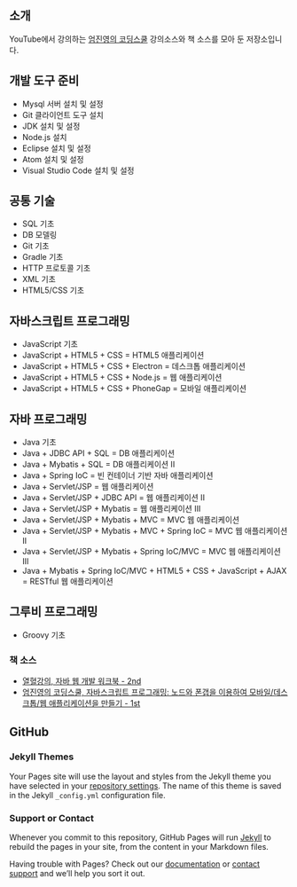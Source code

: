 ## 소개

YouTube에서 강의하는 [엄진영의 코딩스쿨](https://www.youtube.com/channel/UCFE2399tt4cP9t4KNe8boog) 강의소스와 책 소스를 모아 둔 저장소입니다.


## 개발 도구 준비
- Mysql 서버 설치 및 설정
- Git 클라이언트 도구 설치
- JDK 설치 및 설정
- Node.js 설치
- Eclipse 설치 및 설정
- Atom 설치 및 설정
- Visual Studio Code 설치 및 설정

## 공통 기술
- SQL 기초
- DB 모델링
- Git 기초
- Gradle 기초
- HTTP 프로토콜 기초
- XML 기초
- HTML5/CSS 기초

## 자바스크립트 프로그래밍
- JavaScript 기초
- JavaScript + HTML5 + CSS = HTML5 애플리케이션
- JavaScript + HTML5 + CSS + Electron = 데스크톱 애플리케이션
- JavaScript + HTML5 + CSS + Node.js = 웹 애플리케이션
- JavaScript + HTML5 + CSS + PhoneGap = 모바일 애플리케이션

## 자바 프로그래밍
- Java 기초
- Java + JDBC API + SQL = DB 애플리케이션
- Java + Mybatis + SQL = DB 애플리케이션 II
- Java + Spring IoC = 빈 컨테이너 기반 자바 애플리케이션
- Java + Servlet/JSP = 웹 애플리케이션
- Java + Servlet/JSP + JDBC API = 웹 애플리케이션 II
- Java + Servlet/JSP + Mybatis = 웹 애플리케이션 III
- Java + Servlet/JSP + Mybatis + MVC = MVC 웹 애플리케이션
- Java + Servlet/JSP + Mybatis + MVC + Spring IoC = MVC 웹 애플리케이션 II
- Java + Servlet/JSP + Mybatis + Spring IoC/MVC = MVC 웹 애플리케이션 III
- Java + Mybatis + Spring IoC/MVC + HTML5 + CSS + JavaScript + AJAX = RESTful 웹 애플리케이션

## 그루비 프로그래밍
- Groovy 기초

### 책 소스
- [열혈강의, 자바 웹 개발 워크북 - 2nd](https://github.com/eomcs/eomcs-book-src-java-web-2nd)
- [엄진영의 코딩스쿨, 자바스크립트 프로그래밍: 노드와 폰갭을 이용하여 모바일/데스크톱/웹 애플리케이션을 만들기 - 1st](https://github.com/eomcs/eomcs-book-src-javascript-1st)


## GitHub
### Jekyll Themes

Your Pages site will use the layout and styles from the Jekyll theme you have selected in your [repository settings](https://github.com/eomcs/eomcs.github.io/settings). The name of this theme is saved in the Jekyll `_config.yml` configuration file.

### Support or Contact

Whenever you commit to this repository, GitHub Pages will run [Jekyll](https://jekyllrb.com/) to rebuild the pages in your site, from the content in your Markdown files.

Having trouble with Pages? Check out our [documentation](https://help.github.com/categories/github-pages-basics/) or [contact support](https://github.com/contact) and we’ll help you sort it out.
